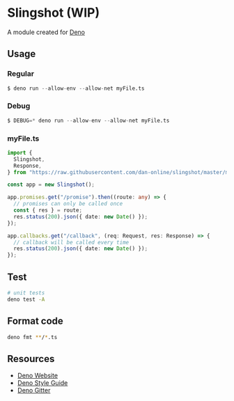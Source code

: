 # Slingshot (WIP)

A module created for [Deno](https://deno.land)

## Usage

### Regular

```s
$ deno run --allow-env --allow-net myFile.ts
```

### Debug

```s
$ DEBUG=* deno run --allow-env --allow-net myFile.ts
```

### myFile.ts

```typescript
import {
  Slingshot,
  Response,
} from "https://raw.githubusercontent.com/dan-online/slingshot/master/mod.ts";

const app = new Slingshot();

app.promises.get("/promise").then((route: any) => {
  // promises can only be called once
  const { res } = route;
  res.status(200).json({ date: new Date() });
});

app.callbacks.get("/callback", (req: Request, res: Response) => {
  // callback will be called every time
  res.status(200).json({ date: new Date() });
});
```

## Test

```bash
# unit tests
deno test -A
```

## Format code

```bash
deno fmt **/*.ts
```

## Resources

- [Deno Website](https://deno.land)
- [Deno Style Guide](https://deno.land/std/style_guide.md)
- [Deno Gitter](https://gitter.im/denolife/Lobby)
